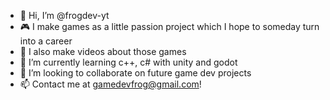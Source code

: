 - 👋 Hi, I’m @frogdev-yt
- 🎮 I make games as a little passion project which I hope to someday turn into a career
- 🎥 I also make videos about those games
- 🌱 I’m currently learning c++, c# with unity and godot
- 💞️ I’m looking to collaborate on future game dev projects
- 📫 Contact me at gamedevfrog@gmail.com!

<!---
frogdev-yt/frogdev-yt is a ✨ special ✨ repository because its `README.md` (this file) appears on your GitHub profile.
You can click the Preview link to take a look at your changes.
--->
